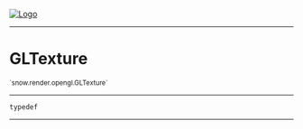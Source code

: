
[![Logo](../../../../images/logo.png)](../../../../api/index.html)

---



<h1>GLTexture</h1>
<small>`snow.render.opengl.GLTexture`</small>



---

`typedef`

---

&nbsp;
&nbsp;

